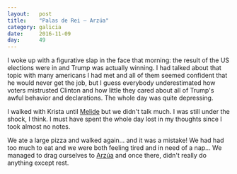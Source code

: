 ```yaml
---
layout:   post
title:    "Palas de Rei — Arzúa"
category: galicia
date:     2016-11-09
day:      49
---
```


I woke up with a figurative slap in the face that morning: the result of the US elections were in and Trump was actually winning. I had talked about that topic with many americans I had met and all of them seemed confident that he would never get the job, but I guess everybody underestimated how voters mistrusted Clinton and how little they cared about all of Trump's awful behavior and declarations. The whole day was quite depressing.

I walked with Krista until [Melide](https://www.google.fr/maps/place/Melide,+Province+de+La+Corogne,+Espagne/@42.9133832,-8.0238948,15z/data=!3m1!4b1!4m5!3m4!1s0xd2e333d5fd265d1:0xbb2b9eb763cb4f54!8m2!3d42.9139435!4d-8.014698?hl=fr) but we didn't talk much. I was still under the shock, I think. I must have spent the whole day lost in my thoughts since I took almost no notes.

We ate a large pizza and walked again... and it was a mistake! We had had too much to eat and we were both feeling tired and in need of a nap... We managed to drag ourselves to  [Arzúa](https://www.google.fr/maps/place/Arz%C3%BAa,+Province+de+La+Corogne,+Espagne/@42.9286978,-8.1699185,15z/data=!3m1!4b1!4m5!3m4!1s0xd2e4a5c757bc3ff:0x9fae8a9ad70967cb!8m2!3d42.9296566!4d-8.1607819?hl=fr) and once there, didn't really do anything except rest.
